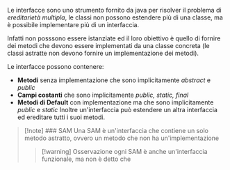 Le interfacce sono uno strumento fornito da java per risolver il problema di *ereditarietà multipla*, le classi non possono estendere più di una classe, ma è possibile implementare più di un interfaccia.

Infatti non posssono essere istanziate ed il loro obiettivo è quello di fornire dei metodi che devono essere implementati da una classe concreta (le classi astratte non devono fornire un implementazione dei metodi).

Le interfacce possono contenere:
- **Metodi** senza implementazione che sono implicitamente *abstract* e *public*
- **Campi costanti** che sono implicitamente *public, static, final*
- **Metodi di Default** con implementazione ma che sono implicitamente *public* e *static*
Inoltre un'interfaccia può estendere un altra interfaccia ed ereditare tutti i suoi metodi.
>[!note] ### SAM
>Una SAM è un'interfaccia che contiene un solo metodo astratto, ovvero un metodo che non ha un'implementazione
>>[!warning] Osservazione
>> ogni SAM è anche un'interfaccia funzionale, ma non è detto che 





